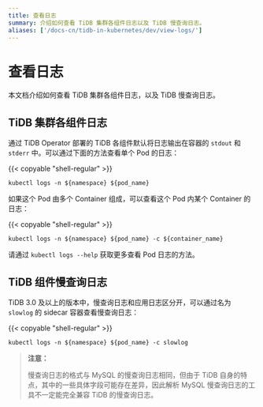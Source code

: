 ```yaml
---
title: 查看日志
summary: 介绍如何查看 TiDB 集群各组件日志以及 TiDB 慢查询日志。
aliases: ['/docs-cn/tidb-in-kubernetes/dev/view-logs/']
---
```


# 查看日志

本文档介绍如何查看 TiDB 集群各组件日志，以及 TiDB 慢查询日志。

## TiDB 集群各组件日志

通过 TiDB Operator 部署的 TiDB 各组件默认将日志输出在容器的 `stdout` 和 `stderr` 中。可以通过下面的方法查看单个 Pod 的日志：

{{< copyable "shell-regular" >}}

```shell
kubectl logs -n ${namespace} ${pod_name}
```

如果这个 Pod 由多个 Container 组成，可以查看这个 Pod 内某个 Container 的日志：

{{< copyable "shell-regular" >}}

```shell
kubectl logs -n ${namespace} ${pod_name} -c ${container_name}
```

请通过 `kubectl logs --help` 获取更多查看 Pod 日志的方法。

## TiDB 组件慢查询日志

TiDB 3.0 及以上的版本中，慢查询日志和应用日志区分开，可以通过名为 `slowlog` 的 sidecar 容器查看慢查询日志：

{{< copyable "shell-regular" >}}

```shell
kubectl logs -n ${namespace} ${pod_name} -c slowlog
```

> **注意：**
>
> 慢查询日志的格式与 MySQL 的慢查询日志相同，但由于 TiDB 自身的特点，其中的一些具体字段可能存在差异，因此解析 MySQL 慢查询日志的工具不一定能完全兼容 TiDB 的慢查询日志。
